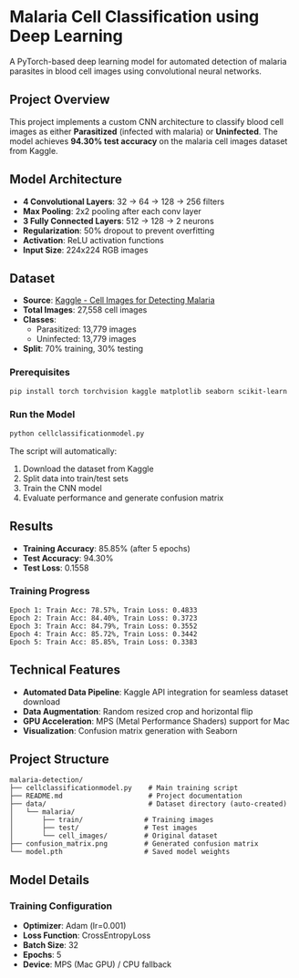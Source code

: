 # Malaria Cell Classification using Deep Learning

A PyTorch-based deep learning model for automated detection of malaria parasites in blood cell images using convolutional neural networks.

##  Project Overview

This project implements a custom CNN architecture to classify blood cell images as either **Parasitized** (infected with malaria) or **Uninfected**. The model achieves **94.30% test accuracy** on the malaria cell images dataset from Kaggle.

## Model Architecture

- **4 Convolutional Layers**: 32 → 64 → 128 → 256 filters
- **Max Pooling**: 2x2 pooling after each conv layer
- **3 Fully Connected Layers**: 512 → 128 → 2 neurons
- **Regularization**: 50% dropout to prevent overfitting
- **Activation**: ReLU activation functions
- **Input Size**: 224x224 RGB images

## Dataset

- **Source**: [Kaggle - Cell Images for Detecting Malaria](https://www.kaggle.com/datasets/iarunava/cell-images-for-detecting-malaria)
- **Total Images**: 27,558 cell images
- **Classes**: 
  - Parasitized: 13,779 images
  - Uninfected: 13,779 images
- **Split**: 70% training, 30% testing



### Prerequisites

```bash
pip install torch torchvision kaggle matplotlib seaborn scikit-learn
```

### Run the Model

```bash
python cellclassificationmodel.py
```

The script will automatically:
1. Download the dataset from Kaggle
2. Split data into train/test sets
3. Train the CNN model
4. Evaluate performance and generate confusion matrix

## Results

- **Training Accuracy**: 85.85% (after 5 epochs)
- **Test Accuracy**: 94.30%
- **Test Loss**: 0.1558

### Training Progress
```
Epoch 1: Train Acc: 78.57%, Train Loss: 0.4833
Epoch 2: Train Acc: 84.40%, Train Loss: 0.3723
Epoch 3: Train Acc: 84.79%, Train Loss: 0.3552
Epoch 4: Train Acc: 85.72%, Train Loss: 0.3442
Epoch 5: Train Acc: 85.85%, Train Loss: 0.3383
```

## Technical Features

- **Automated Data Pipeline**: Kaggle API integration for seamless dataset download
- **Data Augmentation**: Random resized crop and horizontal flip
- **GPU Acceleration**: MPS (Metal Performance Shaders) support for Mac
- **Visualization**: Confusion matrix generation with Seaborn


##  Project Structure

```
malaria-detection/
├── cellclassificationmodel.py    # Main training script
├── README.md                     # Project documentation
├── data/                         # Dataset directory (auto-created)
│   └── malaria/
│       ├── train/               # Training images
│       ├── test/                # Test images
│       └── cell_images/         # Original dataset
├── confusion_matrix.png         # Generated confusion matrix
└── model.pth                    # Saved model weights
```

##  Model Details


### Training Configuration
- **Optimizer**: Adam (lr=0.001)
- **Loss Function**: CrossEntropyLoss
- **Batch Size**: 32
- **Epochs**: 5
- **Device**: MPS (Mac GPU) / CPU fallback






